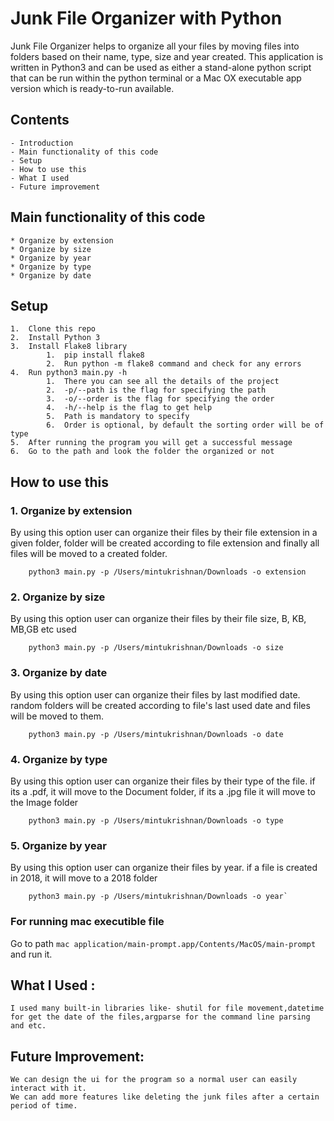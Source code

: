 # Junk File Organizer with Python


Junk File Organizer helps to organize all your files by moving files into folders based on their name, type, size and year created. This application is written in Python3 and can be used as either a stand-alone python script that can be run within the python terminal or a Mac OX executable app version which is ready-to-run available.


## Contents
    - Introduction
    - Main functionality of this code
    - Setup
    - How to use this
    - What I used
    - Future improvement


## Main functionality of this code
    * Organize by extension
    * Organize by size
    * Organize by year
    * Organize by type
    * Organize by date


## Setup

    1.	Clone this repo
    2.	Install Python 3
    3.	Install Flake8 library
            1.	pip install flake8
            2.	Run python -m flake8 command and check for any errors
    4.	Run python3 main.py -h
            1.	There you can see all the details of the project
            2.	-p/--path is the flag for specifying the path
            3.	-o/--order is the flag for specifying the order
            4.	-h/--help is the flag to get help
            5.	Path is mandatory to specify
            6.	Order is optional, by default the sorting order will be of type
    5.	After running the program you will get a successful message 
    6.	Go to the path and look the folder the organized or not



## How to use this


### 1. Organize by extension

By using this option user can organize their files by their file extension in a given folder, folder will be created according to file extension and finally all files will be moved to a created folder.

        python3 main.py -p /Users/mintukrishnan/Downloads -o extension


### 2. Organize by size

By using this option user can organize their files by their file size, B, KB, MB,GB etc used

        python3 main.py -p /Users/mintukrishnan/Downloads -o size


### 3. Organize by date

By using this option user can organize their files by last modified date. random folders will be created according to file's last used date and files will be moved to them.

        python3 main.py -p /Users/mintukrishnan/Downloads -o date

### 4. Organize by type

By using this option user can organize their files by their type of the file. if its a .pdf, it will move to the Document folder, if its a .jpg file it will move to the Image folder

        python3 main.py -p /Users/mintukrishnan/Downloads -o type


### 5. Organize by year

By using this option user can organize their files by year. if a file is created in 2018, it will move to a 2018 folder

        python3 main.py -p /Users/mintukrishnan/Downloads -o year`


### For running mac executible file

Go to path `mac application/main-prompt.app/Contents/MacOS/main-prompt` and run it. 

## What I Used :
    
    I used many built-in libraries like- shutil for file movement,datetime for get the date of the files,argparse for the command line parsing and etc.


## Future Improvement:
    
    We can design the ui for the program so a normal user can easily interact with it.
    We can add more features like deleting the junk files after a certain period of time.

